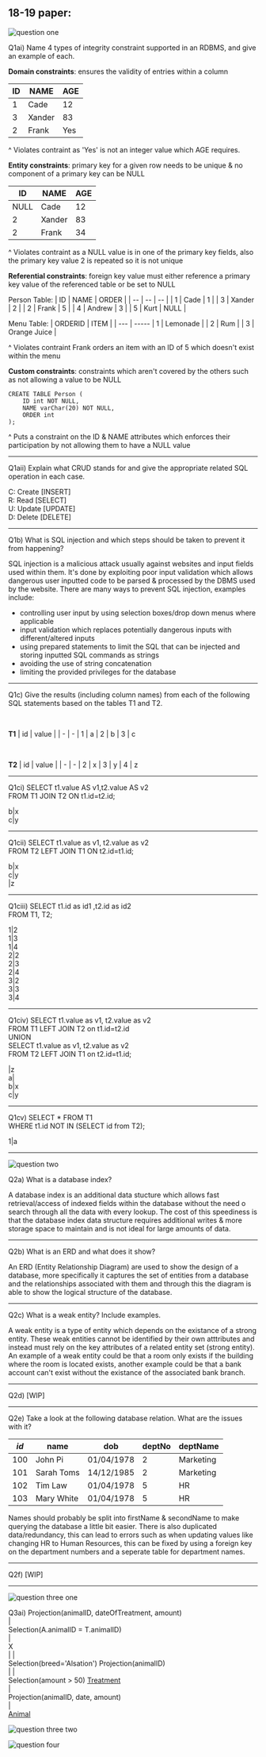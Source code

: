
## 18-19 paper:



![question one](images/18-19-1.png?raw=true "Title")

Q1ai) Name 4 types of integrity constraint supported in an RDBMS, and give an example of each.

**Domain constraints**: ensures the validity of entries within a column <br/> 

| ID | NAME | AGE |
| -- | --- | --|
| 1 | Cade | 12 |
| 3 | Xander | 83 |
| 2 | Frank | Yes |

^ Violates contraint as 'Yes' is not an integer value which AGE requires.

**Entity constraints**: primary key for a given row needs to be unique & no component of a primary key can be NULL <br/>

| ID | NAME | AGE |
| -- | --- | -- |
| NULL | Cade | 12 |
| 2 | Xander | 83 |
| 2 | Frank | 34 |

^ Violates contraint as a NULL value is in one of the primary key fields, also the primary key value 2 is repeated so it is not unique

**Referential constraints**: foreign key value must either reference a primary key value of the referenced table or be set to NULL <br/>

Person Table:
| ID | NAME | ORDER |
| -- | -- | -- |
| 1 | Cade | 1 |
| 3 | Xander | 2 |
| 2 | Frank | 5 |
| 4 | Andrew | 3 |
| 5 | Kurt | NULL |

Menu Table:
| ORDERID | ITEM |
| --- | -----
| 1 | Lemonade |
| 2 | Rum |
| 3 | Orange Juice |

^ Violates contraint Frank orders an item with an ID of 5 which doesn't exist within the menu

**Custom constraints**: constraints which aren't covered by the others such as not allowing a value to be NULL <br/>

```
CREATE TABLE Person (
    ID int NOT NULL,
    NAME varChar(20) NOT NULL,
    ORDER int
);
```

^ Puts a constraint on the ID & NAME attributes which enforces their participation by not allowing them to have a NULL value

-----

Q1aii) Explain what CRUD stands for and give the appropriate related SQL operation in each case.

C: Create [INSERT]<br/> 
R: Read [SELECT]<br/> 
U: Update [UPDATE]<br/> 
D: Delete [DELETE]<br/> 

-----

Q1b) What is SQL injection and which steps should be taken to prevent it from happening?

SQL injection is a malicious attack usually against websites and input fields used within them. It's done by exploiting poor input validation which allows dangerous user inputted code to be parsed & processed by the DBMS used by the website. There are many ways to prevent SQL injection, examples include:

- controlling user input by using selection boxes/drop down menus where applicable
- input validation which replaces potentially dangerous inputs with different/altered inputs
- using prepared statements to limit the SQL that can be injected and storing inputted SQL commands as strings
- avoiding the use of string concatenation
- limiting the provided privileges for the database

-----

Q1c) Give the results (including column names) from each of the following SQL statements based on the tables T1 and T2.

<br/>

**T1**
| id | value |
| - | - 
| 1 | a
| 2 | b
| 3 | c

<br/>

**T2**
| id | value |
| - | - 
| 2 | x
| 3 | y
| 4 | z

-----

Q1ci) SELECT t1.value AS v1,t2.value AS v2 <br/> FROM T1 JOIN T2 ON t1.id=t2.id;

b|x<br/>
c|y

-----

Q1cii) SELECT t1.value as v1, t2.value as v2 <br/> FROM T2 LEFT JOIN T1 ON t2.id=t1.id;

b|x<br/>
c|y<br/>
|z

-----

Q1ciii) SELECT t1.id as id1 ,t2.id as id2 <br/> FROM T1, T2;

1|2<br/>
1|3<br/>
1|4<br/>
2|2<br/>
2|3<br/>
2|4<br/>
3|2<br/>
3|3<br/>
3|4<br/>

-----

Q1civ) SELECT t1.value as v1, t2.value as v2 <br/> FROM T1 LEFT JOIN T2 on t1.id=t2.id <br/> UNION <br/>
SELECT t1.value as v1, t2.value as v2 <br/> FROM T2 LEFT JOIN T1 on t2.id=t1.id;

|z<br/>
a|<br/>
b|x<br/>
c|y<br/>

-----

Q1cv) SELECT * FROM T1 <br/> WHERE t1.id NOT IN (SELECT id from T2);

1|a

-----

![question two](images/18-19-2.png?raw=true "Title")

Q2a) What is a database index?

A database index is an additional data stucture which allows fast retrieval/access of indexed fields within the database without the need o search through all the data with every lookup. The cost of this speediness is that the database index data structure requires additional writes & more storage space to maintain and is not ideal for large amounts of data.

-----

Q2b) What is an ERD and what does it show?

An ERD (Entity Relationship Diagram) are used to show the design of a database, more specifically it captures the set of entities from a database and the relationships associated with them and through this the diagram is able to show the logical structure of the database.

-----

Q2c) What is a weak entity? Include examples.

A weak entity is a type of entity which depends on the existance of a strong entity. These weak entities cannot be identified by their own atttributes and instead must rely on the key attributes of a related entity set (strong entity). An example of a weak entity could be that a room only exists if the building where the room is located exists, another example could be that a bank account can't exist without the existance of the associated bank branch.

-----

Q2d) [WIP]

-----

Q2e) Take a look at the following database relation. What are the issues with it?

| *id* | name   | dob        | deptNo | deptName
| --- | ------- | ---------- | ------ | --------
| 100 | John Pi | 01/04/1978 | 2  | Marketing
| 101 | Sarah Toms | 14/12/1985 | 2  | Marketing
| 102 | Tim Law | 01/04/1978 | 5 | HR
| 103 | Mary White | 01/04/1978 | 5 | HR

Names should probably be split into firstName & secondName to make querying the database a little bit easier. There is also duplicated data/redundancy, this can lead to errors such as when updating values like changing HR to Human Resources, this can be fixed by using a foreign key on the department numbers and a seperate table for department names.

-----

Q2f) [WIP]

-----

![question three one](images/18-19-3.1.png?raw=true "Title")

Q3ai) Projection(animalID, dateOfTreatment, amount)  
                        |  
Selection(A.animalID = T.animalID)  
                        |  
                        X  
            |                           |  
Selection(breed='Alsation')     Projection(animalID)  
            |                           |  
Selection(amount > 50)              <ins>Treatment</ins>  
            |         
Projection(animalID, date, amount)  
            |  
    <ins>Animal</ins>  


![question three two](images/18-19-3.2.png?raw=true "Title")

![question four](images/18-19-4.png?raw=true "Title")



